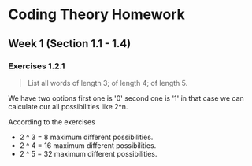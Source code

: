 # Coding Theory Homework

## Week 1 (Section 1.1 - 1.4)

### Exercises 1.2.1

> List all words of length 3; of length 4; of length 5.

We have two options first one is '0' second one is '1' in that case we can calculate our all possibilities like 2^n.

According to the exercises 

* 2 ^ 3 = 8		maximum different possibilities. 
* 2 ^ 4 = 16	maximum different possibilities.
* 2 ^ 5 = 32	maximum different possibilities.


 
